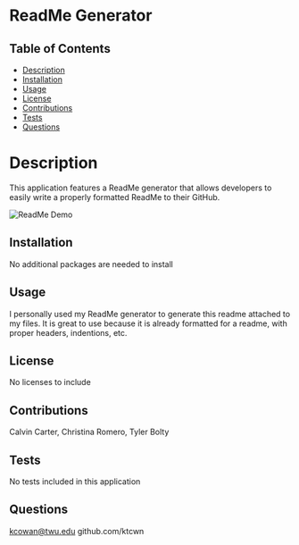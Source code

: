 # ReadMe Generator

## Table of Contents

 * [Description](#description)
 * [Installation](#installation)
 * [Usage](#usage)
 * [License](#license)
 * [Contributions](#contributions)
 * [Tests](#tests)
 * [Questions](#questions)
 
    
# Description

This application features a ReadMe generator that allows developers to easily write a properly formatted ReadMe to their GitHub.

![ReadMe Demo](./readMeGeneratorGif.gif)

## Installation

No additional packages are needed to install

## Usage

I personally used my ReadMe generator to generate this readme attached to my files. It is great to use because it is already formatted for a readme, with proper headers, indentions, etc.

## License

No licenses to include

## Contributions

Calvin Carter, Christina Romero, Tyler Bolty

## Tests

No tests included in this application

## Questions

kcowan@twu.edu
github.com/ktcwn
